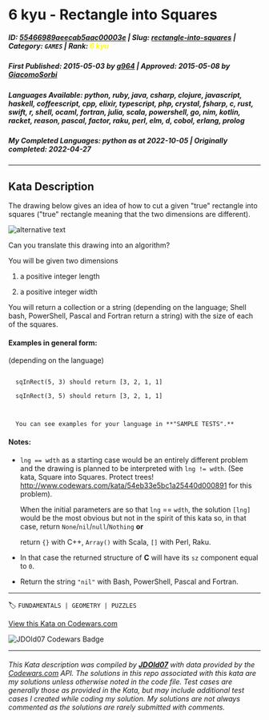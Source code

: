 # 6 kyu - Rectangle into Squares

##### **ID**: [55466989aeecab5aac00003e](https://www.codewars.com/kata/55466989aeecab5aac00003e) | **Slug**: [rectangle-into-squares](https://www.codewars.com/kata/55466989aeecab5aac00003e) | **Category**: `GAMES` | **Rank**: <span style="color:yellow">6 kyu</span>

##### **First Published**: 2015-05-03 ***by*** [g964](https://www.codewars.com/users/g964) | **Approved**: 2015-05-08 ***by*** [GiacomoSorbi](https://www.codewars.com/users/GiacomoSorbi)

##### **Languages Available**: python, ruby, java, csharp, clojure, javascript, haskell, coffeescript, cpp, elixir, typescript, php, crystal, fsharp, c, rust, swift, r, shell, ocaml, fortran, julia, scala, powershell, go, nim, kotlin, racket, reason, pascal, factor, raku, perl, elm, d, cobol, erlang, prolog

##### **My Completed Languages**: python ***as at*** 2022-10-05 | **Originally completed**: 2022-04-27

---

## Kata Description


The drawing below gives an idea of how to cut a given "true" rectangle into squares ("true" rectangle meaning that the two dimensions are different).



![alternative text](https://i.imgur.com/lk5vJ7sm.jpg)



Can you translate this drawing into an algorithm?



You will be given two dimensions 



1. a positive integer length

2. a positive integer width



You will return a collection or a string (depending on the language; Shell bash, PowerShell, Pascal and Fortran return a string) with the size of each of the  squares.

#### Examples in general form:

(depending on the language)

```

  sqInRect(5, 3) should return [3, 2, 1, 1]

  sqInRect(3, 5) should return [3, 2, 1, 1]

  

  You can see examples for your language in **"SAMPLE TESTS".**

```



#### Notes:

- `lng == wdth` as a starting case would be an entirely different problem and the drawing is planned to be interpreted with `lng != wdth`. (See kata, Square into Squares. Protect trees! http://www.codewars.com/kata/54eb33e5bc1a25440d000891 for this problem). 



  When the initial parameters are so that `lng` == `wdth`, the solution `[lng]` would be the most obvious but not in the spirit of this kata   so, in that case, return `None`/`nil`/`null`/`Nothing` **or**

  return `{}` with C++, `Array()` with Scala, `[]` with Perl, Raku.

 - In that case the returned structure of **C** will have its `sz` component equal to `0`. 

 - Return the string `"nil"` with Bash, PowerShell, Pascal and Fortran.









---


🏷 `FUNDAMENTALS | GEOMETRY | PUZZLES`


[View this Kata on Codewars.com](https://www.codewars.com/kata/55466989aeecab5aac00003e)

![](https://www.codewars.com/users/jdold07/badges/large "JDOld07 Codewars Badge")

---

###### *This Kata description was compiled by [**JDOld07**](https://tpstech.dev) with data provided by the [Codewars.com](https://www.codewars.com) API.  The solutions in this repo associated with this kata are my solutions unless otherwise noted in the code file.  Test cases are generally those as provided in the Kata, but may include additional test cases I created while coding my solution.  My solutions are not always commented as the solutions are rarely submitted with comments.*
